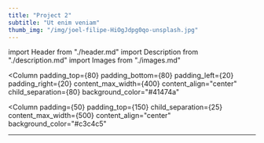 ```yaml
---
title: "Project 2"
subtitle: "Ut enim veniam"
thumb_img: "/img/joel-filipe-HiOgJdpg0qo-unsplash.jpg"
---
```


import Header from "./header.md"
import Description from "./description.md"
import Images from "./images.md"

<Column
  padding_top={80}
  padding_bottom={80}
  padding_left={20}
  padding_right={20}
  content_max_width={400}
  content_align="center"
  child_separation={80}
  background_color="#41474a"
>

  <Images />

</Column>



<Column
  padding={50}
  padding_top={150}
  child_separation={25}
  content_max_width={500}
  content_align="center"
  background_color="#c3c4c5"
>

  <Header />

  ---

  <Description />

</Column>
